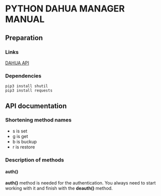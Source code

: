 # PYTHON DAHUA MANAGER MANUAL
## Preparation
### Links
[DAHUA API](https://dipp.dahuasecurity.com/integrationProtocols/112)

### Dependencies
    pip3 install shutil
    pip3 install requests

## API documentation
### Shortening method names
* s is set
* g is get
* b is buckup
* r is restore

### Description of methods
#### auth()
**auth()** method is needed for the authentication. You always need to start working with it and finish with the **deauth()** method.
